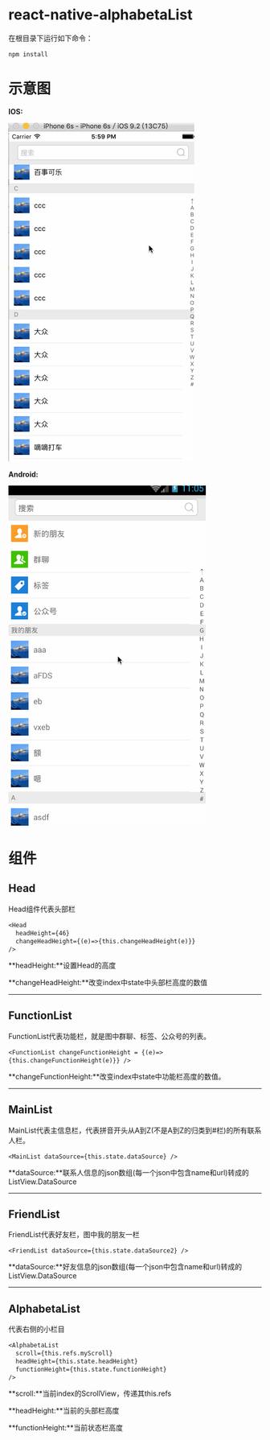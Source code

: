 # react-native-alphabetaList

在根目录下运行如下命令：
```
npm install
```


# 示意图

**IOS:**

![image](https://github.com/cqm1994617/react-native-alphabetaList/blob/master/components/img/alpha-ios.gif)


**Android:**

![image](https://github.com/cqm1994617/react-native-alphabetaList/blob/master/components/img/alpha-android.gif)

# 组件

## Head

Head组件代表头部栏

```
<Head 
  headHeight={46} 
  changeHeadHeight={(e)=>{this.changeHeadHeight(e)}} 
/>
```
**headHeight:**设置Head的高度

**changeHeadHeight:**改变index中state中头部栏高度的数值

***




## FunctionList

FunctionList代表功能栏，就是图中群聊、标签、公众号的列表。

```
<FunctionList changeFunctionHeight = {(e)=>{this.changeFunctionHeight(e)}} />
```
**changeFunctionHeight:**改变index中state中功能栏高度的数值。

***





## MainList

MainList代表主信息栏，代表拼音开头从A到Z(不是A到Z的归类到#栏)的所有联系人栏。

```
<MainList dataSource={this.state.dataSource} />
```
**dataSource:**联系人信息的json数组(每一个json中包含name和url)转成的ListView.DataSource

***




## FriendList

FriendList代表好友栏，图中我的朋友一栏

```
<FriendList dataSource={this.state.dataSource2} />
```
**dataSource:**好友信息的json数组(每一个json中包含name和url)转成的ListView.DataSource

***




## AlphabetaList

代表右侧的小栏目

```
<AlphabetaList 
  scroll={this.refs.myScroll} 
  headHeight={this.state.headHeight}
  functionHeight={this.state.functionHeight}
/>

```
**scroll:**当前index的ScrollView，传递其this.refs

**headHeight:**当前的头部栏高度

**functionHeight:**当前状态栏高度

